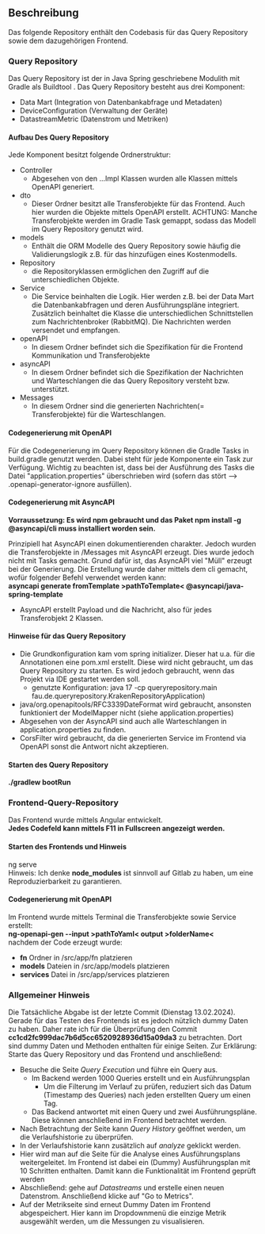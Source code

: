 
## Beschreibung
Das folgende Repository enthält den Codebasis für das Query Repository sowie dem dazugehörigen Frontend.

### Query Repository
Das Query Repository ist der in Java Spring geschriebene Modulith mit Gradle als Buildtool .
Das Query Repository besteht aus drei Komponent:
- Data Mart (Integration von Datenbankabfrage und Metadaten)
- DeviceConfiguration (Verwaltung der Geräte)
- DatastreamMetric (Datenstrom und Metriken)

#### Aufbau Des Query Repository
Jede Komponent besitzt folgende Ordnerstruktur:
- Controller
    - Abgesehen von den ...Impl Klassen wurden alle Klassen mittels OpenAPI generiert.
- dto
    - Dieser Ordner besitzt alle Transferobjekte für das Frontend. Auch hier wurden die Objekte mittels OpenAPI erstellt. ACHTUNG: Manche Transferobjekte werden im Gradle Task gemappt, sodass das Modell im Query Repository genutzt wird.
- models
    - Enthält die ORM Modelle des Query Repository sowie häufig die Validierungslogik z.B. für das hinzufügen eines Kostenmodells.
- Repository
    - die Repositoryklassen ermöglichen den Zugriff auf die unterschiedlichen Objekte.
- Service
    - Die Service beinhalten die Logik. Hier werden z.B. bei der Data Mart die Datenbankabfragen und deren Ausführungspläne integriert. Zusätzlich beinhaltet die Klasse die unterschiedlichen Schnittstellen zum Nachrichtenbroker (RabbitMQ). Die Nachrichten werden versendet und empfangen.
- openAPI
    - In diesem Ordner befindet sich die Spezifikation für die Frontend Kommunikation und Transferobjekte
- asyncAPI
    - In diesem Ordner befindet sich die Spezifikation der Nachrichten und Warteschlangen die das Query Repository versteht bzw. unterstützt.
- Messages
    - In diesem Ordner sind die generierten Nachrichten(= Transferobjekte) für die Warteschlangen. 
 

#### Codegenerierung mit OpenAPI
Für die Codegenerierung im Query Repository können die Gradle Tasks in build.gradle genutzt werden. Dabei steht für jede Komponente ein Task zur Verfügung.
Wichtig zu beachten ist, dass bei der Ausführung des Tasks die Datei "application.properties" überschrieben wird (sofern das stört --> .openapi-generator-ignore ausfüllen).


#### Codegenerierung mit AsyncAPI
**Vorraussetzung: Es wird npm gebraucht und das Paket npm install -g @asyncapi/cli  muss installiert worden sein.**

Prinzipiell hat AsyncAPI einen dokumentierenden charakter. Jedoch wurden die Transferobjekte in /Messages mit AsyncAPI erzeugt. Dies wurde jedoch nicht mit Tasks gemacht. Grund dafür ist, das AsyncAPI viel "Müll" erzeugt bei der Generierung. Die Erstellung wurde daher mittels dem cli gemacht, wofür folgender Befehl verwendet werden kann:<br>**asyncapi generate fromTemplate >pathToTemplate< @asyncapi/java-spring-template**
-    AsyncAPI erstellt Payload und die Nachricht, also für jedes Transferobjekt 2 Klassen.
 
#### Hinweise für das Query Repository
- Die Grundkonfiguration kam vom spring initializer. Dieser hat u.a. für die Annotationen eine pom.xml erstellt. Diese wird nicht gebraucht, um das Query Repository zu starten. Es wird jedoch gebraucht, wenn das Projekt via IDE gestartet werden soll. 
	- genutzte Konfiguration:
java 17 -cp queryrepository.main fau.de.queryrepository.KrakenRepositoryApplication)
- java/org.openapitools/RFC3339DateFormat wird gebraucht, ansonsten funktioniert der ModelMapper nicht (siehe application.properties)
- Abgesehen von der AsyncAPI sind auch alle Warteschlangen in application.properties zu finden.
- CorsFilter wird gebraucht, da die generierten Service im Frontend via OpenAPI sonst die Antwort nicht akzeptieren.
#### Starten des Query Repository
**./gradlew bootRun**


### Frontend-Query-Repository
Das Frontend wurde mittels Angular entwickelt.<br>
**Jedes Codefeld kann mittels F11 in Fullscreen angezeigt werden.**


#### Starten des Frontends und Hinweis
ng serve <br>Hinweis:  Ich denke **node_modules**   ist sinnvoll auf Gitlab zu haben, um eine Reproduzierbarkeit zu garantieren. 
 
#### Codegenerierung mit OpenAPI
Im Frontend wurde mittels Terminal die Transferobjekte sowie Service erstellt:<br>
**ng-openapi-gen --input >pathToYaml< output >folderName<**<br>
nachdem der Code erzeugt wurde:
- **fn** Ordner in /src/app/fn platzieren
- **models** Dateien in /src/app/models platzieren
- **services** Datei in /src/app/services platzieren


### Allgemeiner Hinweis
Die Tatsächliche Abgabe ist der letzte Commit (Dienstag 13.02.2024).
Gerade für das Testen des Frontends ist es jedoch nützlich dummy Daten zu haben.
Daher rate ich für die Überprüfung den Commit **cc1cd2fc999dac7b6d5cc6520928936d15a09da3** zu betrachten. Dort sind dummy Daten und Methoden enthalten für einige Seiten. Zur Erklärung: <br>
Starte das Query Repository und das Frontend und anschließend:
- Besuche die Seite *Query Execution* und führe ein Query aus.
	- Im Backend werden 1000 Queries erstellt und ein Ausführungsplan
		- 	Um die Filterung im Verlauf zu prüfen, reduziert sich das Datum (Timestamp des Queries) nach jeden erstellten Query um einen Tag.
	- Das Backend antwortet mit einen Query und zwei Ausführungspläne. Diese können anschließend im Frontend betrachtet werden.
- Nach Betrachtung der Seite kann *Query History* geöffnet werden, um die Verlaufshistorie zu überprüfen.
- In der Verlaufshistorie kann zusätzlich auf *analyze* geklickt werden.
- Hier wird man auf die Seite für die Analyse eines Ausführungsplans weitergeleitet. Im Frontend ist dabei ein (Dummy) Ausführungsplan mit 10 Schritten enthalten. Damit kann die Funktionalität im Frontend geprüft werden
- Abschließend: gehe auf *Datastreams* und erstelle einen neuen Datenstrom. Anschließend klicke auf "Go to Metrics". 
- Auf der Metrikseite sind erneut Dummy Daten im Frontend abgespeichert. Hier kann im Dropdownmenü die einzige Metrik ausgewählt werden, um die Messungen zu visualisieren.
